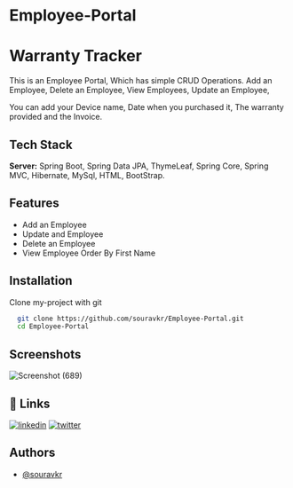 # Employee-Portal

# Warranty Tracker

This is an Employee Portal, Which has simple CRUD Operations. Add an Employee, Delete an Employee, View Employees, Update an Employee, 

You can add your Device name, Date when you purchased it,
The warranty provided and the Invoice.



## Tech Stack



**Server:** Spring Boot, Spring Data JPA, ThymeLeaf, Spring Core, Spring MVC, Hibernate, MySql, HTML, BootStrap. 


## Features

- Add an Employee
- Update and Employee
- Delete an Employee
- View Employee Order By First Name



## Installation

Clone my-project with git

```bash
  git clone https://github.com/souravkr/Employee-Portal.git
  cd Employee-Portal
```
    
## Screenshots

![Screenshot (689)](https://user-images.githubusercontent.com/28059198/175801648-7484a7e0-4435-4d64-a4eb-f56b5f2080ae.png)




## 🔗 Links
[![linkedin](https://img.shields.io/badge/linkedin-0A66C2?style=for-the-badge&logo=linkedin&logoColor=white)](https://www.linkedin.com/in/sourav-kumar-09194016b/)
[![twitter](https://img.shields.io/badge/twitter-1DA1F2?style=for-the-badge&logo=twitter&logoColor=white)](https://twitter.com/souravk229)


## Authors

- [@souravkr](https://www.github.com/souravkr)

